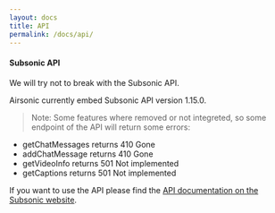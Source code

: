 ```yaml
---
layout: docs
title: API
permalink: /docs/api/
---
```

#### Subsonic API

We will try not to break with the Subsonic API.

Airsonic currently embed Subsonic API version 1.15.0.

> Note: Some features where removed or not integreted, so some endpoint of the API will return some errors:
* getChatMessages returns 410 Gone
* addChatMessage returns 410 Gone
* getVideoInfo returns 501 Not implemented
* getCaptions returns 501 Not implemented

If you want to use the API please find the [API documentation on the Subsonic website](http://www.subsonic.org/pages/api.jsp).

